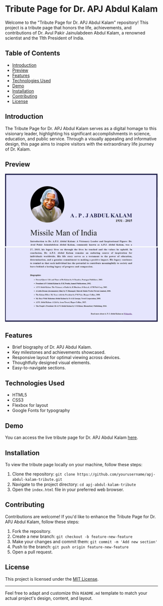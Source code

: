 # Tribute Page for Dr. APJ Abdul Kalam

Welcome to the "Tribute Page for Dr. APJ Abdul Kalam" repository! This project is a tribute page that honors the life, achievements, and contributions of Dr. Avul Pakir Jainulabdeen Abdul Kalam, a renowned scientist and the 11th President of India.

## Table of Contents

- [Introduction](#introduction)
- [Preview](#preview)
- [Features](#features)
- [Technologies Used](#technologies-used)
- [Demo](#Demo)
- [Installation](#installation)
- [Contributing](#contributing)
- [License](#license)

## Introduction

The Tribute Page for Dr. APJ Abdul Kalam serves as a digital homage to this visionary leader, highlighting his significant accomplishments in science, education, and public service. Through a visually appealing and informative design, this page aims to inspire visitors with the extraordinary life journey of Dr. Kalam.
## Preview
![Tribute Page for Dr. APJ Abdul Kalam Preview](https://github.com/nakkina-sekhar/OIBSIP/blob/main/oibsip_level-2/oibsip_taskno-2/img/website1.JPG)
![Tribute Page for Dr. APJ Abdul Kalam Preview](https://github.com/nakkina-sekhar/OIBSIP/blob/main/oibsip_level-2/oibsip_taskno-2/img/website2.JPG)
## Features

- Brief biography of Dr. APJ Abdul Kalam.
- Key milestones and achievements showcased.
- Responsive layout for optimal viewing across devices.
- Thoughtfully designed visual elements.
- Easy-to-navigate sections.

## Technologies Used

- HTML5
- CSS3
- Flexbox for layout
- Google Fonts for typography

## Demo

You can access the live tribute page for Dr. APJ Abdul Kalam [here](https://atribute-page.netlify.app/).

## Installation

To view the tribute page locally on your machine, follow these steps:

1. Clone the repository: `git clone https://github.com/yourusername/apj-abdul-kalam-tribute.git`
2. Navigate to the project directory: `cd apj-abdul-kalam-tribute`
3. Open the `index.html` file in your preferred web browser.

## Contributing

Contributions are welcome! If you'd like to enhance the Tribute Page for Dr. APJ Abdul Kalam, follow these steps:

1. Fork the repository.
2. Create a new branch: `git checkout -b feature-new-feature`
3. Make your changes and commit them: `git commit -m 'Add new section'`
4. Push to the branch: `git push origin feature-new-feature`
5. Open a pull request.

## License

This project is licensed under the [MIT License](LICENSE).

---

Feel free to adapt and customize this `README.md` template to match your actual project's design, content, and layout.
